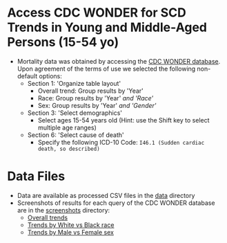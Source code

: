 # Access CDC WONDER for SCD Trends in Young and Middle-Aged Persons (15-54 yo)

- Mortality data was obtained by accessing the [CDC WONDER database](https://wonder.cdc.gov/ucd-icd10.html). Upon agreement of the terms of use we selected the following non-default options:
  - Section 1: 'Organize table layout'
    - Overall trend: Group results by 'Year'
    - Race: Group results by 'Year' _and 'Race'_
    - Sex: Group results by 'Year' _and 'Gender'_
  - Section 3: 'Select demographics'
    - Select ages 15-54 years old (Hint: use the Shift key to select multiple age ranges)
  - Section 6: 'Select cause of death'
    - Specify the following ICD-10 Code: `I46.1 (Sudden cardiac death, so described)`

# Data Files

- Data are available as processed CSV files in the [data](./data) directory
- Screenshots of results for each query of the CDC WONDER database are in the [screenshots](./screenshots) directory:
  - [Overall trends](./screenshots/scd-overall-webpage.pdf)
  - [Trends by White vs Black race](./screenshots/scd-race-webpage.pdf)
  - [Trends by Male vs Female sex](./screenshots/scd-sex-webpage.pdf)